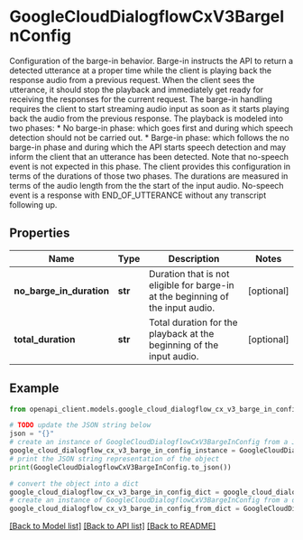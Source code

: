 # GoogleCloudDialogflowCxV3BargeInConfig

Configuration of the barge-in behavior. Barge-in instructs the API to return a detected utterance at a proper time while the client is playing back the response audio from a previous request. When the client sees the utterance, it should stop the playback and immediately get ready for receiving the responses for the current request. The barge-in handling requires the client to start streaming audio input as soon as it starts playing back the audio from the previous response. The playback is modeled into two phases: * No barge-in phase: which goes first and during which speech detection should not be carried out. * Barge-in phase: which follows the no barge-in phase and during which the API starts speech detection and may inform the client that an utterance has been detected. Note that no-speech event is not expected in this phase. The client provides this configuration in terms of the durations of those two phases. The durations are measured in terms of the audio length from the the start of the input audio. No-speech event is a response with END_OF_UTTERANCE without any transcript following up.

## Properties

Name | Type | Description | Notes
------------ | ------------- | ------------- | -------------
**no_barge_in_duration** | **str** | Duration that is not eligible for barge-in at the beginning of the input audio. | [optional] 
**total_duration** | **str** | Total duration for the playback at the beginning of the input audio. | [optional] 

## Example

```python
from openapi_client.models.google_cloud_dialogflow_cx_v3_barge_in_config import GoogleCloudDialogflowCxV3BargeInConfig

# TODO update the JSON string below
json = "{}"
# create an instance of GoogleCloudDialogflowCxV3BargeInConfig from a JSON string
google_cloud_dialogflow_cx_v3_barge_in_config_instance = GoogleCloudDialogflowCxV3BargeInConfig.from_json(json)
# print the JSON string representation of the object
print(GoogleCloudDialogflowCxV3BargeInConfig.to_json())

# convert the object into a dict
google_cloud_dialogflow_cx_v3_barge_in_config_dict = google_cloud_dialogflow_cx_v3_barge_in_config_instance.to_dict()
# create an instance of GoogleCloudDialogflowCxV3BargeInConfig from a dict
google_cloud_dialogflow_cx_v3_barge_in_config_from_dict = GoogleCloudDialogflowCxV3BargeInConfig.from_dict(google_cloud_dialogflow_cx_v3_barge_in_config_dict)
```
[[Back to Model list]](../README.md#documentation-for-models) [[Back to API list]](../README.md#documentation-for-api-endpoints) [[Back to README]](../README.md)



